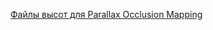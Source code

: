 [Файлы высот для Parallax Occlusion Mapping](https://www.moddb.com/mods/normal-and-height-maps-for-unreal-gold-and-ut-99-for-unreal-directx-11-renderer)